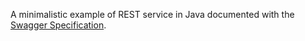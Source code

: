 A minimalistic example of REST service in Java documented with the [Swagger Specification](https://github.com/wordnik/swagger-spec/).
